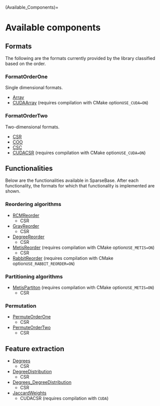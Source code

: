 (Available_Components)=
#  Available components
## Formats
The following are the formats currently provided by the library classified based on the order.
### FormatOrderOne
Single dimensional formats.
- [Array](exhale_class_classsparsebase_1_1format_1_1_array)
- [CUDAArray](exhale_class_classsparsebase_1_1format_1_1_cuda_array) (requires compilation with CMake option`USE_CUDA=ON`)
### FormatOrderTwo
Two-dimensional formats.
- [CSR](exhale_class_classsparsebase_1_1format_1_1_c_s_r)
- [COO](exhale_class_classsparsebase_1_1format_1_1_c_o_o)
- [CSC](exhale_class_classsparsebase_1_1format_1_1_c_s_c)
- [CUDACSR](exhale_class_classsparsebase_1_1format_1_1_c_u_d_a_c_s_r) (requires compilation with CMake option`USE_CUDA=ON`)
## Functionalities
Below are the functionalities available in SparseBase. After each functionality, the formats for which that functionality is implemented are shown.
### Reordering algorithms
- [RCMReorder](exhale_class_classsparsebase_1_1preprocess_1_1_r_c_m_reorder)
  - CSR
- [GrayReorder](exhale_class_classsparsebase_1_1preprocess_1_1_gray_reorder)
  - CSR
- [DegreeReorder](exhale_class_classsparsebase_1_1preprocess_1_1_degree_reorder)
  - CSR
- [MetisReorder](exhale_class_classsparsebase_1_1preprocess_1_1_metis_reorder) (requires compilation with CMake option`USE_METIS=ON`)
  - CSR
- [RabbitReorder](exhale_class_classsparsebase_1_1preprocess_1_1_rabbit_reorder) (requires compilation with CMake option`USE_RABBIT_REORDER=ON`)
### Partitioning algorithms
- [MetisPartiton](exhale_class_classsparsebase_1_1preprocess_1_1_metis_partition) (requires compilation with CMake option`USE_METIS=ON`)
  - CSR
### Permutation
- [PermuteOrderOne](exhale_class_classsparsebase_1_1preprocess_1_1_permute_order_one)
  - CSR
- [PermuteOrderTwo](exhale_class_classsparsebase_1_1preprocess_1_1_permute_order_two)
  - CSR
## Feature extraction
- [Degrees](exhale_class_classsparsebase_1_1preprocess_1_1_degrees)
  - CSR
- [DegreeDistribution](exhale_class_classsparsebase_1_1preprocess_1_1_degree_distribution)
  - CSR
- [Degrees_DegreeDistribution](exhale_class_classsparsebase_1_1preprocess_1_1_degrees___degree_distribution)
  - CSR
- [JaccardWeights](exhale_class_classsparsebase_1_1preprocess_1_1_jaccard_weights)
  - CUDACSR (requires compilation with `CUDA`)
